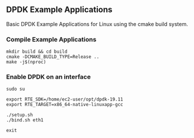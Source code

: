 
## DPDK Example Applications

Basic DPDK Example Applications for Linux using the cmake build system.

### Compile Example Applications

    mkdir build && cd build
    cmake -DCMAKE_BUILD_TYPE=Release ..
    make -j$(nproc)

### Enable DPDK on an interface

    sudo su

    export RTE_SDK=/home/ec2-user/opt/dpdk-19.11
    export RTE_TARGET=x86_64-native-linuxapp-gcc

    ./setup.sh
    ./bind.sh eth1

    exit
